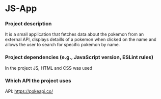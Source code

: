 # JS-App
 
### Project description
It is a small application that fetches data about the pokemon from an external API, displays detaills of a pokemon when clicked on the name and allows the user to search for specific pokemon by name.

### Project dependencies (e.g., JavaScript version, ESLint rules)
In the project JS, HTML and CSS was used 

### Which API the project uses
API: https://pokeapi.co/
